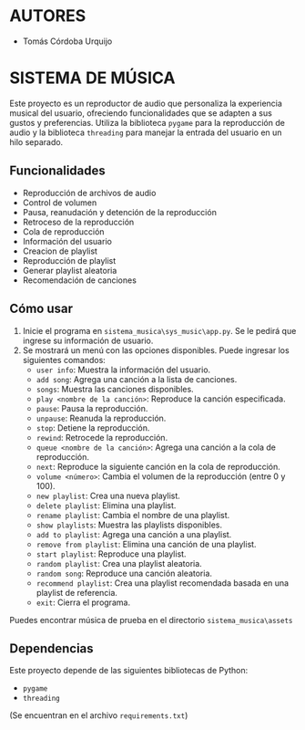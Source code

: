 # AUTORES

- Tomás Córdoba Urquijo

# SISTEMA DE MÚSICA

Este proyecto es un reproductor de audio que personaliza la experiencia musical del usuario,
ofreciendo funcionalidades que se adapten a sus gustos y preferencias. Utiliza la biblioteca `pygame` para la reproducción de audio y la biblioteca `threading` para manejar la entrada del usuario en un hilo separado.

## Funcionalidades

- Reproducción de archivos de audio
- Control de volumen
- Pausa, reanudación y detención de la reproducción
- Retroceso de la reproducción
- Cola de reproducción
- Información del usuario
- Creacion de playlist
- Reproducción de playlist
- Generar playlist aleatoria
- Recomendación de canciones

## Cómo usar

1. Inicie el programa en `sistema_musica\sys_music\app.py`. Se le pedirá que ingrese su información de usuario.
2. Se mostrará un menú con las opciones disponibles. Puede ingresar los siguientes comandos:
    - `user info`: Muestra la información del usuario.
    - `add song`: Agrega una canción a la lista de canciones.
    - `songs`: Muestra las canciones disponibles.
    - `play <nombre de la canción>`: Reproduce la canción especificada.
    - `pause`: Pausa la reproducción.
    - `unpause`: Reanuda la reproducción.
    - `stop`: Detiene la reproducción.
    - `rewind`: Retrocede la reproducción.
    - `queue <nombre de la canción>`: Agrega una canción a la cola de reproducción.
    - `next`: Reproduce la siguiente canción en la cola de reproducción.
    - `volume <número>`: Cambia el volumen de la reproducción (entre 0 y 100).
    - `new playlist`: Crea una nueva playlist.
    - `delete playlist`: Elimina una playlist.
    - `rename playlist`: Cambia el nombre de una playlist.
    - `show playlists`: Muestra las playlists disponibles.
    - `add to playlist`: Agrega una canción a una playlist.
    - `remove from playlist`: Elimina una canción de una playlist.
    - `start playlist`: Reproduce una playlist.
    - `random playlist`: Crea una playlist aleatoria.
    - `random song`: Reproduce una canción aleatoria.
    - `recommend playlist`: Crea una playlist recomendada basada en una playlist de referencia.
    - `exit`: Cierra el programa.
  
Puedes encontrar música de prueba en el directorio `sistema_musica\assets`

## Dependencias

Este proyecto depende de las siguientes bibliotecas de Python:

- `pygame`
- `threading`

(Se encuentran en el archivo `requirements.txt`)
